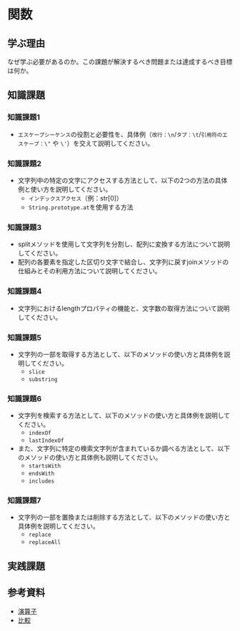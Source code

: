 # 関数

## 学ぶ理由

なぜ学ぶ必要があるのか。この課題が解決するべき問題または達成するべき目標は何か。

## 知識課題

### 知識課題1

- `エスケープシーケンス`の役割と必要性を、具体例（`改行：\n`/`タブ：\t`/`引用符のエスケープ：\"` や `\'`）を交えて説明してください。

### 知識課題2

- 文字列中の特定の文字にアクセスする方法として、以下の2つの方法の具体例と使い方を説明してください。
  - `インデックスアクセス`（例：str[0]）
  - `String.prototype.at`を使用する方法

### 知識課題3

- splitメソッドを使用して文字列を分割し、配列に変換する方法について説明してください。
- 配列の各要素を指定した区切り文字で結合し、文字列に戻すjoinメソッドの仕組みとその利用方法について説明してください。

### 知識課題4

- 文字列におけるlengthプロパティの機能と、文字数の取得方法について説明してください。

### 知識課題5

- 文字列の一部を取得する方法として、以下のメソッドの使い方と具体例を説明してください。
  - `slice`
  - `substring`

### 知識課題6

- 文字列を検索する方法として、以下のメソッドの使い方と具体例を説明してください。
  - `indexOf`
  - `lastIndexOf`
- また、文字列に特定の検索文字列が含まれているか調べる方法として、以下のメソッドの使い方と具体例も説明してください。
  - `startsWith`
  - `endsWith`
  - `includes`

### 知識課題7

- 文字列の一部を置換または削除する方法として、以下のメソッドの使い方と具体例を説明してください。
  - `replace`
  - `replaceAll`

## 実践課題

## 参考資料

- [演算子](https://jsprimer.net/basic/operator/)
- [比較](https://ja.javascript.info/comparison)
